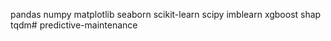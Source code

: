 pandas
numpy
matplotlib
seaborn
scikit-learn
scipy
imblearn
xgboost
shap
tqdm# predictive-maintenance
